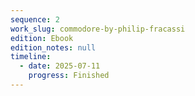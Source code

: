 ```yaml
---
sequence: 2
work_slug: commodore-by-philip-fracassi
edition: Ebook
edition_notes: null
timeline:
  - date: 2025-07-11
    progress: Finished
---
```


